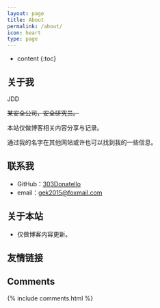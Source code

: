 ```yaml
---
layout: page
title: About
permalink: /about/
icon: heart
type: page
---
```


* content
{:toc}

## 关于我

JDD

~~某安全公司，安全研究员。~~

本站仅做博客相关内容分享与记录。

通过我的名字在其他网站或许也可以找到我的一些信息。


## 联系我

* GitHub：[303Donatello](https://github.com/shellcodes)
* email：gek2015@foxmail.com

## 关于本站
* 仅做博客内容更新。

## 友情链接


## Comments

{% include comments.html %}
